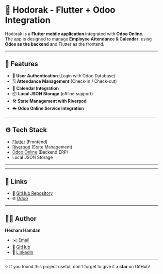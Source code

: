# 📱 Hodorak - Flutter + Odoo Integration

Hodorak is a **Flutter mobile application** integrated with **Odoo Online**.  
The app is designed to manage **Employee Attendance & Calendar**, using **Odoo as the backend** and Flutter as the frontend.

---

## 🚀 Features

- 🔑 **User Authentication** (Login with Odoo Database)
- 🗓️ **Attendance Management** (Check-in / Check-out)
- 📆 **Calendar Integration**
- 📦 **Local JSON Storage** (offline support)
- 🛠 **State Management with Riverpod**
- ☁️ **Odoo Online Service Integration**

---

## ⚙️ Tech Stack

- [Flutter](https://flutter.dev/) (Frontend)
- [Riverpod](https://riverpod.dev/) (State Management)
- [Odoo Online](https://www.odoo.com/) (Backend ERP)
- Local JSON Storage

---

---

## 🔗 Links

- 📂 [GitHub Repository](https://github.com/He9sham/Hodorak)
- 🌐 [Odoo](https://www.odoo.com/)

---

## 👨‍💻 Author

**Hesham Hamdan**  

- ✉️ [Email](mailto:heshamhamdan51@gmail.com)
- 🐙 [GitHub](https://github.com/He9sham)
- 💼 [LinkedIn](https://www.linkedin.com/in/hesham-hamdan-9ab479269?utm_source=share&utm_campaign=share_via&utm_content=profile&utm_medium=android_app)

---

⭐️ If you found this project useful, don't forget to give it a **star** on GitHub!
